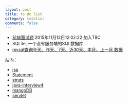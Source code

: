 ```yaml
---
layout: post
title: to do list
category: todolist
comments: false
---
```


- [前端面试题](http://www.cnblogs.com/Darren_code/archive/2012/01/31/questions.html) 2015年11月12日12:02:22 加入TBC
-  SQLite, 一个没有服务端的SQL数据库
-  [mysql查询今天、昨天、7天、近30天、本月、上一月 数据](http://blog.csdn.net/huangxy10/article/details/8193953)

站内：

- [jsp](/tech/2015/10/26/tech-jsp.html)
- [Statement](/tech/2015/10/27/tech-Statement.html)
- [struts](/tech/2015/10/27/tech-struts.html)
- [java-interview4](/java/2015/11/03/java-interview4.html)
- [mangoDB](/db/2015/10/23/db-mangoDB.html)
- [servlet](/java/2015/10/23/tech-servlet.html)
